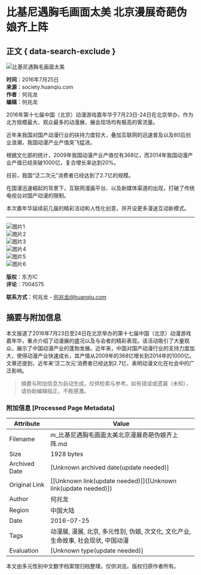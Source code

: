 # 比基尼遇胸毛画面太美 北京漫展奇葩伪娘齐上阵

## 正文 { data-search-exclude }


![比基尼遇胸毛画面太美](https://rs2.huanqiucdn.cn/huanqiu/image/m/share.jpg)

**时间**：2016年7月25日  
**来源**：society.huanqiu.com  
**作者**：何兆龙  
**编辑**：何兆龙  

2016年第十七届中国（北京）动漫游戏嘉年华于7月23日-24日在北京举办，作为北方规模最大、观众最多的动漫展，展会现场均有极高的客流量。

近年来我国对国产动漫行业的扶持力度较大，叠加互联网的迅速普及以及80后创业浪潮，我国动漫产业产值突飞猛进。

根据文化部的统计，2009年我国动漫产业产值仅有368亿，而2014年我国动漫产业产值已经突破1000亿，复合增长率达到20%。

目前，我国“泛二次元”消费者已经达到了2.7亿的规模。

在国漫迅速崛起的背景下，互联网漫画平台、以及新媒体渠道的出现，打破了传统电视台对国产动漫的限制。

本次嘉年华延续前几届的精彩活动和人性化创意，并开设更多漫迷互动新模式。

---

![图片1](https://himg2.huanqiucdn.cn/attachment2010/2016/0725/10/48/20160725104835662.jpg?imageView2/2/w/750)  
![图片2](https://himg2.huanqiucdn.cn/attachment2010/2016/0725/20160725090327589.jpg?imageView2/2/w/750)  
![图片3](https://himg2.huanqiucdn.cn/attachment2010/2016/0725/20160725090328307.jpg?imageView2/2/w/750)  
![图片4](https://himg2.huanqiucdn.cn/attachment2010/2016/0725/20160725090328406.jpg?imageView2/2/w/750)  
![图片5](https://himg2.huanqiucdn.cn/attachment2010/2016/0725/20160725090328989.jpg?imageView2/2/w/750)  
![图片6](https://himg2.huanqiucdn.cn/attachment2010/2016/0725/20160725090328933.jpg?imageView2/2/w/750)  

**版权**：东方IC  
**评论**：7004575  

**联系方式**：何兆龙 - [何兆龙@huanqiu.com](mailto:何兆龙@huanqiu.com)
<!-- tcd_original_link https://m.huanqiu.com/gallery/9CaKrnQhv4k -->


## 摘要与附加信息

<!-- tcd_abstract -->
本文报道了2016年7月23日至24日在北京举办的第十七届中国（北京）动漫游戏嘉年华，重点介绍了动漫展的盛况以及与会者的精彩表现。该活动吸引了大量观众，展示了中国动漫产业的蓬勃发展。近年来，中国对国产动漫行业的支持力度加大，使得动漫产业快速成长，其产值从2009年的368亿增长到2014年的1000亿。文章还提到，近年来‘泛二次元’消费者已经达到2.7亿，表明动漫文化在社会中的广泛影响。
<!-- tcd_abstract_end -->

> 摘要与附加信息为自动生成，仅供检索与参考。如有错误或遗漏（未知），请协助编辑指正，不胜感激。

### 附加信息 [Processed Page Metadata]

| Attribute       | Value                                  |
|-----------------|----------------------------------------|
| Filename        | m_比基尼遇胸毛画面太美北京漫展奇葩伪娘齐上阵.md                             |
| Size            | 1928 bytes                           |
| Archived Date   | [Unknown archived date(update needed)]                             |
| Original Link   | [[Unknown link(update needed)]]([Unknown link(update needed)])                       |
| Author          | 何兆龙                               |
| Region          | 中国大陆                               |
| Date            | 2016-07-25                                 |
| Tags            | 动漫展, 漫展, 北京, 多元性别, 伪娘, 次文化, 文化产业, 生命故事, 社会现状, 中国动漫                                 |
| Evaluation            | [Unknown type(update needed)]                                 |
<!-- tcd_table_end -->

本文由多元性别中文数字档案馆归档整理，仅供浏览。版权归原作者所有。
